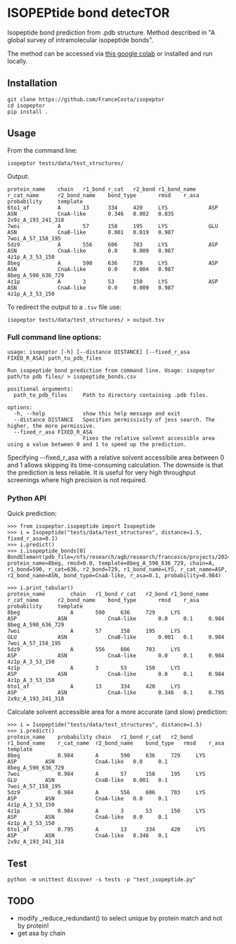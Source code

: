 # ISOPEPtide bond detecTOR

Isopeptide bond prediction from .pdb structure. Method described in "A global survey of intramolecular isopeptide bonds".

The method can be accessed via [this google colab]() or installed and run locally.

## Installation

```
git clone https://github.com/FranceCosta/isopeptor
cd isopeptor 
pip install .
```

## Usage

From the command line:
```
isopeptor tests/data/test_structures/
```

Output:
```
protein_name    chain   r1_bond r_cat   r2_bond r1_bond_name    r_cat_name      r2_bond_name    bond_type       rmsd    r_asa   probability     template
6to1_af         A       13      334     420     LYS             ASP             ASN             CnaA-like       0.346   0.002   0.835           2x9z_A_193_241_318
7woi            A       57      158     195     LYS             GLU             ASN             CnaB-like       0.001   0.019   0.987           7woi_A_57_158_195 
5dz9            A       556     606     703     LYS             ASP             ASN             CnaA-like       0.0     0.009   0.987           4z1p_A_3_53_150   
8beg            A       590     636     729     LYS             ASP             ASN             CnaA-like       0.0     0.004   0.987           8beg_A_590_636_729
4z1p            A       3       53      150     LYS             ASP             ASN             CnaA-like       0.0     0.009   0.987           4z1p_A_3_53_150
```

To redirect the output to a `.tsv` file use:

```
isopeptor tests/data/test_structures/ > output.tsv
```

### Full command line options:

```
usage: isopeptor [-h] [--distance DISTANCE] [--fixed_r_asa FIXED_R_ASA] path_to_pdb_files

Run isopeptide bond prediction from command line. Usage: isopeptor path/to pdb files/ > isopeptide_bonds.csv

positional arguments:
  path_to_pdb_files     Path to directory containing .pdb files.

options:
  -h, --help            show this help message and exit
  --distance DISTANCE   Specifies permissivity of jess search. The higher, the more permissive.
  --fixed_r_asa FIXED_R_ASA
                        Fixes the relative solvent accessible area using a value between 0 and 1 to speed up the prediction.
```

Specifying --fixed_r_asa with a relative solvent accessibile area between 0 and 1 allows skipping its time-consuming calculation. The downside is that the prediction is less reliable. It is useful for very high throughput screenings where high precision is not required.

### Python API

Quick prediction:
```
>>> from isopeptor.isopeptide import Isopeptide
>>> i = Isopeptide("tests/data/test_structures", distance=1.5, fixed_r_asa=0.1)
>>> i.predict()
>>> i.isopeptide_bonds[0]
BondElement(pdb_file=/nfs/research/agb/research/francesco/projects/20241024_isopeptor_v1/tests/data/test_structures/8beg.pdb, protein_name=8beg, rmsd=0.0, template=8beg_A_590_636_729, chain=A, r1_bond=590, r_cat=636, r2_bond=729, r1_bond_name=LYS, r_cat_name=ASP, r2_bond_name=ASN, bond_type=CnaA-like, r_asa=0.1, probability=0.984)
```
```
>>> i.print_tabular()
protein_name        chain   r1_bond r_cat   r2_bond r1_bond_name    r_cat_name      r2_bond_name    bond_type       rmsd    r_asa   probability     template
8beg                A       590     636     729     LYS             ASP             ASN             CnaA-like       0.0     0.1     0.984           8beg_A_590_636_729
7woi                A       57      158     195     LYS             GLU             ASN             CnaB-like       0.001   0.1     0.984           7woi_A_57_158_195 
5dz9                A       556     606     703     LYS             ASP             ASN             CnaA-like       0.0     0.1     0.984           4z1p_A_3_53_150   
4z1p                A       3       53      150     LYS             ASP             ASN             CnaA-like       0.0     0.1     0.984           4z1p_A_3_53_150   
6to1_af             A       13      334     420     LYS             ASP             ASN             CnaA-like       0.346   0.1     0.795           2x9z_A_193_241_318
```

Calculate solvent accessible area for a more accurate (and slow) prediction:
```
>>> i = Isopeptide("tests/data/test_structures", distance=1.5)
>>> i.predict()
protein_name	probability	chain	r1_bond	r_cat	r2_bond	r1_bond_name	r_cat_name	r2_bond_name	bond_type	rmsd	r_asa	template
8beg        	0.984      	A    	590    	636  	729    	LYS         	ASP       	ASN         	CnaA-like	0.0  	0.1  	8beg_A_590_636_729
7woi        	0.984      	A    	57     	158  	195    	LYS         	GLU       	ASN         	CnaB-like	0.001	0.1  	7woi_A_57_158_195 
5dz9        	0.984      	A    	556    	606  	703    	LYS         	ASP       	ASN         	CnaA-like	0.0  	0.1  	4z1p_A_3_53_150   
4z1p        	0.984      	A    	3      	53   	150    	LYS         	ASP       	ASN         	CnaA-like	0.0  	0.1  	4z1p_A_3_53_150   
6to1_af     	0.795      	A    	13     	334  	420    	LYS         	ASP       	ASN         	CnaA-like	0.346	0.1  	2x9z_A_193_241_318
```

## Test

```
python -m unittest discover -s tests -p "test_isopeptide.py"
```


## TODO
- modify _reduce_redundant() to select unique by protein match and not by protein!
- get asa by chain